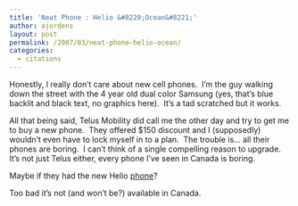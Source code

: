```yaml
---
title: 'Neat Phone : Helio &#8220;Ocean&#8221;'
author: ajordens
layout: post
permalink: /2007/03/neat-phone-helio-ocean/
categories:
  - citations
---
```

Honestly, I&nbsp;really don&rsquo;t care&nbsp;about new cell phones.&nbsp; I&rsquo;m the guy walking down the street with the 4 year old dual color Samsung (yes, that&rsquo;s blue backlit and black text, no graphics here).&nbsp; It&rsquo;s a tad scratched but it works.

All that being said, Telus Mobility&nbsp;did call&nbsp;me the other day and try to get me to buy a new phone.&nbsp; They offered $150 discount and I (supposedly) wouldn&rsquo;t even have to lock myself in to a plan.&nbsp; The trouble is&hellip; all their phones are boring.&nbsp; I can&rsquo;t think of a single compelling reason to upgrade.&nbsp; It&rsquo;s not just Telus either, every phone I&rsquo;ve seen in Canada is boring.

Maybe if they had the new Helio [phone][1]?

Too bad it&rsquo;s not (and won&rsquo;t be?) available in Canada.

 [1]: http://www.helio.com/page?p=devices_ocean